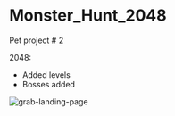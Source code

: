 # Monster_Hunt_2048

Pet project # 2

2048:
- Added levels
- Bosses added

![grab-landing-page](https://github.com/Alex21Sav/Monster_Hunt_2048/blob/main/Petproject.gif)
